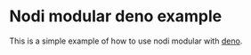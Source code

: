 # Nodi modular deno example

This is a simple example of how to use nodi modular with [deno](https://deno.com/).

